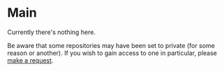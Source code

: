 # Main
Currently there's nothing here.

Be aware that some repositories may have been set to private (for some reason or another). If you wish to gain access to one in particular, please <a href="mailto:yuumeinon@gmail.com?subject=Repository%20Access%20Request">make a request</a>.
